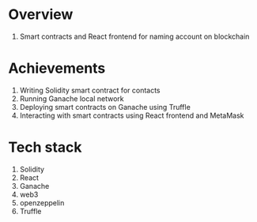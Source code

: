 # Overview

1. Smart contracts and React frontend for naming account on blockchain

# Achievements

1. Writing Solidity smart contract for contacts
2. Running Ganache local network 
3. Deploying smart contracts on Ganache using Truffle
4. Interacting with smart contracts using React frontend and MetaMask

# Tech stack

1. Solidity
2. React
3. Ganache
4. web3
5. openzeppelin
6. Truffle